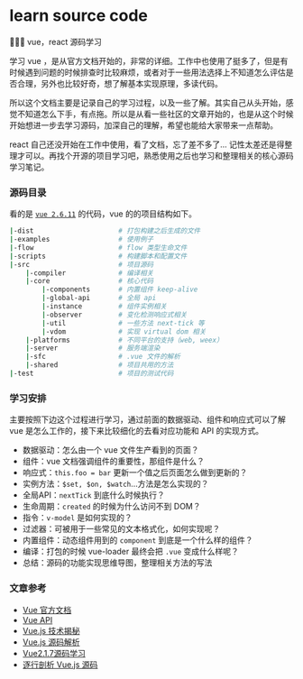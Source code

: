 # learn source code

👋👋👋 vue，react 源码学习

学习 vue ，是从官方文档开始的，非常的详细。工作中也使用了挺多了，但是有时候遇到问题的时候排查时比较麻烦，或者对于一些用法选择上不知道怎么评估是否合理，另外也比较好奇，想了解基本实现原理，多读代码。

所以这个文档主要是记录自己的学习过程，以及一些了解。其实自己从头开始，感觉不知道怎么下手，有点拖。所以是从看一些社区的文章开始的，也是从这个时候开始想进一步去学习源码，加深自己的理解，希望也能给大家带来一点帮助。

react 自己还没开始在工作中使用，看了文档，忘了差不多了... 记性太差还是得整理才可以。再找个开源的项目学习吧，熟悉使用之后也学习和整理相关的核心源码学习笔记。

### 源码目录

看的是 [`vue 2.6.11`](https://github.com/vuejs/vue/releases/tag/v2.6.11) 的代码，vue 的的项目结构如下。

```sh
|-dist                     # 打包构建之后生成的文件
|-examples                 # 使用例子
|-flow                     # flow 类型生命文件
|-scripts                  # 构建脚本和配置文件
|-src                      # 项目源码
    |-compiler             # 编译相关
    |-core                 # 核心代码
        |-components       # 内置组件 keep-alive
        |-global-api       # 全局 api
        |-instance         # 组件实例相关
        |-observer         # 变化检测响应式相关
        |-util             # 一些方法 next-tick 等
        |-vdom             # 实现 virtual dom 相关
    |-platforms            # 不同平台的支持（web, weex）
    |-server               # 服务端渲染
    |-sfc                  # .vue 文件的解析
    |-shared               # 项目共用的方法
|-test                     # 项目的测试代码
```

### 学习安排

主要按照下边这个过程进行学习，通过前面的数据驱动、组件和响应式可以了解 vue 是怎么工作的，接下来比较细化的去看对应功能和 API 的实现方式。

- 数据驱动：怎么由一个 vue 文件生产看到的页面？
- 组件：vue 文档强调组件的重要性，那组件是什么？
- 响应式：`this.foo = bar` 更新一个值之后页面怎么做到更新的？
- 实例方法：`$set, $on, $watch`...方法是怎么实现的？
- 全局API：`nextTick` 到底什么时候执行？
- 生命周期：`created` 的时候为什么访问不到 DOM？
- 指令：`v-model` 是如何实现的？
- 过滤器：可被用于一些常见的文本格式化，如何实现呢？
- 内置组件：动态组件用到的 `component` 到底是一个什么样的组件？
- 编译：打包的时候 vue-loader 最终会把 `.vue` 变成什么样呢？
- 总结：源码的功能实现思维导图，整理相关方法的写法

### 文章参考

- [Vue 官方文档](https://cn.vuejs.org/v2/guide/)
- [Vue API](https://cn.vuejs.org/v2/api/)
- [Vue.js 技术揭秘](https://ustbhuangyi.github.io/vue-analysis/)
- [Vue.js 源码解析](https://github.com/answershuto/learnVue)
- [Vue2.1.7源码学习](http://hcysun.me/2017/03/03/Vue%E6%BA%90%E7%A0%81%E5%AD%A6%E4%B9%A0/)
- [逐行剖析 Vue.js 源码](https://github.com/NLRX-WJC/Learn-Vue-Source-Code)